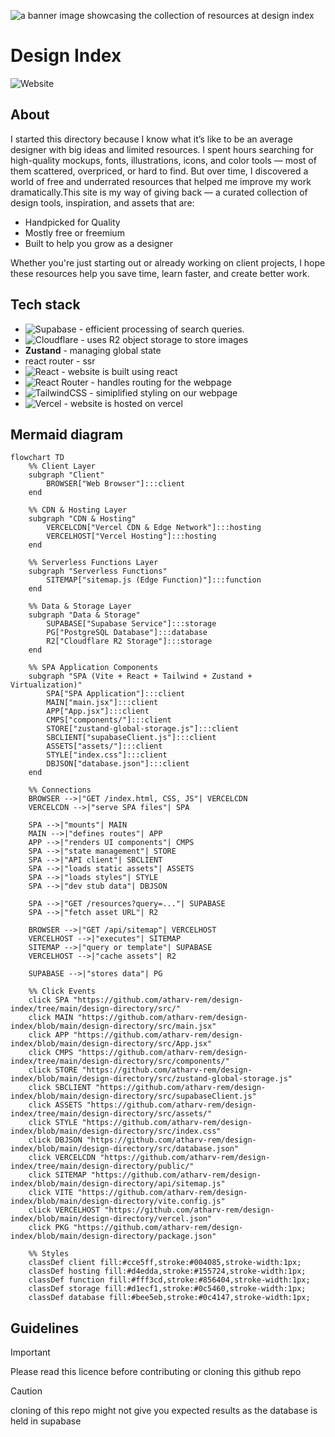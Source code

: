 ![a banner image showcasing the collection of resources at design index](https://designindex.xyz/preview.png)
# Design Index
![Website](https://img.shields.io/website?url=https%3A%2F%2Fdesignindex.xyz&up_message=all%20systems%20normal&up_color=%231F53FF&down_message=we%20are%20currently%20working%20on%20the%20issue&down_color=%23FF1F39&label=status&labelColor=%239625F8)

## About
I started this directory because I know what it’s like to be an average designer with big ideas and limited resources. I spent hours searching for high-quality mockups, fonts, illustrations, icons, and color tools — most of them scattered, overpriced, or hard to find.
But over time, I discovered a world of free and underrated resources that helped me improve my work dramatically.This site is my way of giving back — a curated collection of design tools, inspiration, and assets that are:

* Handpicked for Quality
* Mostly free or freemium
* Built to help you grow as a designer

Whether you're just starting out or already working on client projects, I hope these resources help you save time, learn faster, and create better work.

## Tech stack
* ![Supabase](https://img.shields.io/badge/Supabase-3ECF8E?style=for-the-badge&logo=supabase&logoColor=white) - efficient processing of search queries.
* ![Cloudflare](https://img.shields.io/badge/Cloudflare-F38020?style=for-the-badge&logo=Cloudflare&logoColor=white) - uses R2 object storage to store images
* __Zustand__ - managing global state
* react router - ssr
* ![React](https://img.shields.io/badge/react-%2320232a.svg?style=for-the-badge&logo=react&logoColor=%2361DAFB)  - website is built using react
* ![React Router](https://img.shields.io/badge/React_Router-CA4245?style=for-the-badge&logo=react-router&logoColor=white) - handles routing for the webpage
* ![TailwindCSS](https://img.shields.io/badge/tailwindcss-%2338B2AC.svg?style=for-the-badge&logo=tailwind-css&logoColor=white) - simiplified styling on our webpage
* ![Vercel](https://img.shields.io/badge/vercel-%23000000.svg?style=for-the-badge&logo=vercel&logoColor=whi) - website is hosted on vercel

## Mermaid diagram
```mermaid
flowchart TD
    %% Client Layer
    subgraph "Client"
        BROWSER["Web Browser"]:::client
    end

    %% CDN & Hosting Layer
    subgraph "CDN & Hosting"
        VERCELCDN["Vercel CDN & Edge Network"]:::hosting
        VERCELHOST["Vercel Hosting"]:::hosting
    end

    %% Serverless Functions Layer
    subgraph "Serverless Functions"
        SITEMAP["sitemap.js (Edge Function)"]:::function
    end

    %% Data & Storage Layer
    subgraph "Data & Storage"
        SUPABASE["Supabase Service"]:::storage
        PG["PostgreSQL Database"]:::database
        R2["Cloudflare R2 Storage"]:::storage
    end

    %% SPA Application Components
    subgraph "SPA (Vite + React + Tailwind + Zustand + Virtualization)" 
        SPA["SPA Application"]:::client
        MAIN["main.jsx"]:::client
        APP["App.jsx"]:::client
        CMPS["components/"]:::client
        STORE["zustand-global-storage.js"]:::client
        SBCLIENT["supabaseClient.js"]:::client
        ASSETS["assets/"]:::client
        STYLE["index.css"]:::client
        DBJSON["database.json"]:::client
    end

    %% Connections
    BROWSER -->|"GET /index.html, CSS, JS"| VERCELCDN
    VERCELCDN -->|"serve SPA files"| SPA

    SPA -->|"mounts"| MAIN
    MAIN -->|"defines routes"| APP
    APP -->|"renders UI components"| CMPS
    SPA -->|"state management"| STORE
    SPA -->|"API client"| SBCLIENT
    SPA -->|"loads static assets"| ASSETS
    SPA -->|"loads styles"| STYLE
    SPA -->|"dev stub data"| DBJSON

    SPA -->|"GET /resources?query=..."| SUPABASE
    SPA -->|"fetch asset URL"| R2

    BROWSER -->|"GET /api/sitemap"| VERCELHOST
    VERCELHOST -->|"executes"| SITEMAP
    SITEMAP -->|"query or template"| SUPABASE
    VERCELHOST -->|"cache assets"| R2

    SUPABASE -->|"stores data"| PG

    %% Click Events
    click SPA "https://github.com/atharv-rem/design-index/tree/main/design-directory/src/"
    click MAIN "https://github.com/atharv-rem/design-index/blob/main/design-directory/src/main.jsx"
    click APP "https://github.com/atharv-rem/design-index/blob/main/design-directory/src/App.jsx"
    click CMPS "https://github.com/atharv-rem/design-index/tree/main/design-directory/src/components/"
    click STORE "https://github.com/atharv-rem/design-index/blob/main/design-directory/src/zustand-global-storage.js"
    click SBCLIENT "https://github.com/atharv-rem/design-index/blob/main/design-directory/src/supabaseClient.js"
    click ASSETS "https://github.com/atharv-rem/design-index/tree/main/design-directory/src/assets/"
    click STYLE "https://github.com/atharv-rem/design-index/blob/main/design-directory/src/index.css"
    click DBJSON "https://github.com/atharv-rem/design-index/blob/main/design-directory/src/database.json"
    click VERCELCDN "https://github.com/atharv-rem/design-index/tree/main/design-directory/public/"
    click SITEMAP "https://github.com/atharv-rem/design-index/blob/main/design-directory/api/sitemap.js"
    click VITE "https://github.com/atharv-rem/design-index/blob/main/design-directory/vite.config.js"
    click VERCELHOST "https://github.com/atharv-rem/design-index/blob/main/design-directory/vercel.json"
    click PKG "https://github.com/atharv-rem/design-index/blob/main/design-directory/package.json"

    %% Styles
    classDef client fill:#cce5ff,stroke:#004085,stroke-width:1px;
    classDef hosting fill:#d4edda,stroke:#155724,stroke-width:1px;
    classDef function fill:#fff3cd,stroke:#856404,stroke-width:1px;
    classDef storage fill:#d1ecf1,stroke:#0c5460,stroke-width:1px;
    classDef database fill:#bee5eb,stroke:#0c4147,stroke-width:1px;
```

## Guidelines
> [!IMPORTANT]
> Please read this licence before contributing or cloning this github repo

> [!CAUTION]
> cloning of this repo might not give you expected results as the database is held in supabase

